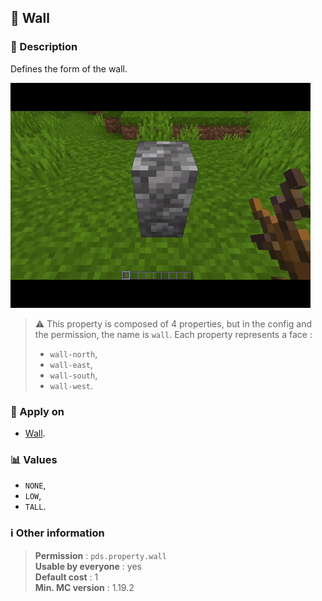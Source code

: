 ## :bricks: Wall

### :memo: Description
Defines the form of the wall.

![Demo of moisture property](../../assets/properties/wall.gif ':size=90%')

> :warning: This property is composed of 4 properties, but in the config and the permission, the name is ``wall``.
> Each property represents a face :
> - ``wall-north``,
> - ``wall-east``,
> - ``wall-south``,
> - ``wall-west``.


### :dart: Apply on
- [Wall](https://minecraft.wiki/w/Wall).

### :bar_chart: Values
- ``NONE``,
- ``LOW``,
- ``TALL``.

### :information_source: Other information

> **Permission** : ``pds.property.wall``<br>
> **Usable by everyone** : yes<br>
>  **Default cost** : 1<br>
>  **Min. MC version** : 1.19.2
